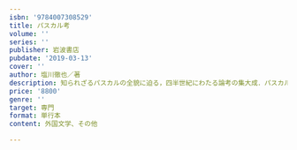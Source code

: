 ```yaml
---
isbn: '9784007308529'
title: パスカル考
volume: ''
series: ''
publisher: 岩波書店
pubdate: '2019-03-13'
cover: ''
author: 塩川徹也／著
description: 知られざるパスカルの全貌に迫る，四半世紀にわたる論考の集大成．パスカルは，われらの同時代人．
price: '8800'
genre: ''
target: 専門
format: 単行本
content: 外国文学、その他

---
```

